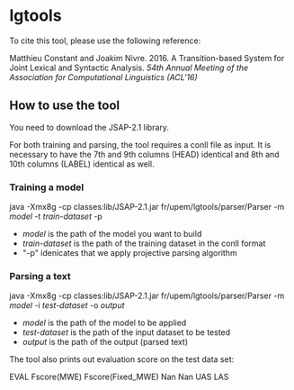 # lgtools

To cite this tool, please use the following reference:

Matthieu Constant and Joakim Nivre. 2016. A Transition-based System for Joint Lexical and Syntactic Analysis. *54th Annual Meeting of the Association for Computational Linguistics (ACL'16)*


## How to use the tool

You need to download the JSAP-2.1 library.

For both training and parsing, the tool requires a conll file as input.
It is necessary to have the 7th and 9th columns (HEAD) identical and 8th and 10th columns (LABEL) identical as well.


### Training  a model

java -Xmx8g -cp classes:lib/JSAP-2.1.jar fr/upem/lgtools/parser/Parser -m _model_ -t _train-dataset_ -p

- _model_ is the path of the model you want to build
- _train-dataset_ is the path of the training dataset in the conll format
- "-p" idenicates that we apply projective parsing algorithm

### Parsing a text

java -Xmx8g -cp classes:lib/JSAP-2.1.jar fr/upem/lgtools/parser/Parser -m _model_ -i _test-dataset_ -o _output_

- _model_ is the path of the model to be applied
- _test-dataset_ is the path of the input dataset to be tested
- _output_ is the path of the output (parsed text)


The tool also prints out evaluation score on the test data set:


EVAL Fscore(MWE) Fscore(Fixed_MWE) Nan Nan UAS LAS

